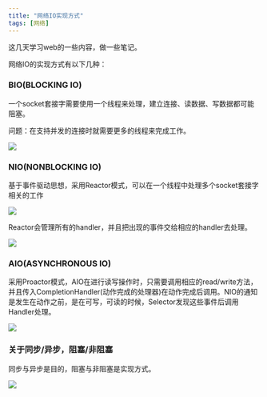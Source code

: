 ```yaml
---
title: "网络IO实现方式"
tags: [网络]
---
```


这几天学习web的一些内容，做一些笔记。

网络IO的实现方式有以下几种：

### BIO(BLOCKING IO)  
一个socket套接字需要使用一个线程来处理，建立连接、读数据、写数据都可能阻塞。

问题：在支持并发的连接时就需要更多的线程来完成工作。

![](http://i.imgur.com/82Fumex.png)

### NIO(NONBLOCKING IO)  
基于事件驱动思想，采用Reactor模式，可以在一个线程中处理多个socket套接字相关的工作

![](http://i.imgur.com/4pOcdq4.png)

Reactor会管理所有的handler，并且把出现的事件交给相应的handler去处理。

![](http://i.imgur.com/LRYi7Nv.png)

### AIO(ASYNCHRONOUS IO)  
采用Proactor模式，AIO在进行读写操作时，只需要调用相应的read/write方法，并且传入CompletionHandler(动作完成的处理器)在动作完成后调用。NIO的通知是发生在动作之前，是在可写，可读的时候，Selector发现这些事件后调用Handler处理。

![](http://i.imgur.com/zaKnagk.png)

### 关于同步/异步，阻塞/非阻塞

同步与异步是目的，阻塞与非阻塞是实现方式。

![](http://i.imgur.com/36y1xbx.png)
